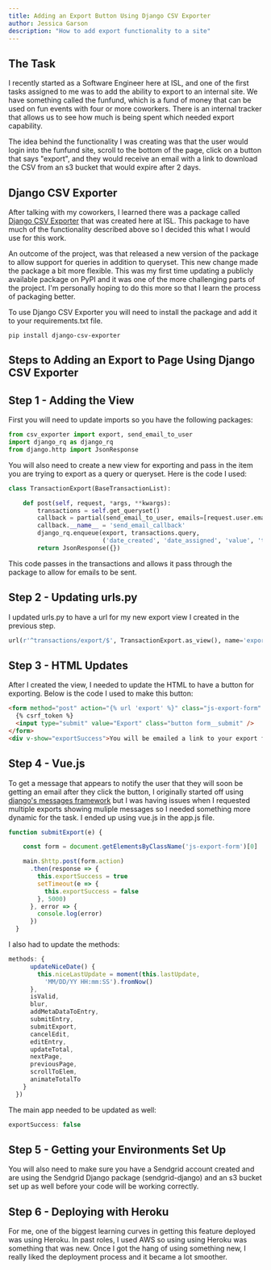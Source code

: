 ```yaml
---
title: Adding an Export Button Using Django CSV Exporter
author: Jessica Garson
description: "How to add export functionality to a site"
---
```

## The Task
I recently started as a Software Engineer here at ISL, and one of the first tasks assigned to me was to add the ability to export to an internal site. We have something called the funfund, which is a fund of money that can be used on fun events with four or more coworkers. There is an internal tracker that allows us to see how much is being spent which needed export capability.

The idea behind the functionality I was creating was that the user would login into the funfund site, scroll to the bottom of the page, click on a button that says "export", and they would receive an email with a link to download the CSV from an s3 bucket that would expire after 2 days.

## Django CSV Exporter
After talking with my coworkers, I learned there was a package called [Django CSV Exporter](https://sudo.isl.co/django-csv-exporter-the-one-that-does-it-all/) that was created here at ISL. This package to have much of the functionality described above so I decided this what I would use for this work.

An outcome of the project, was that released a new version of the package to allow support for queries in addition to queryset. This new change made the package a bit more flexible. This was my first time updating a publicly available package on PyPI and it was one of the more challenging parts of the project. I'm personally hoping to do this more so that I learn the process of packaging better.

To use Django CSV Exporter you will need to install the package and add it to your requirements.txt file.
```
pip install django-csv-exporter
```

## Steps to Adding an Export to Page Using Django CSV Exporter
## Step 1 - Adding the View
First you will need to update imports so you have the following packages:

```python
from csv_exporter import export, send_email_to_user
import django_rq as django_rq
from django.http import JsonResponse
```
You will also need to create a new view for exporting and pass in the item you are trying to export as a query or queryset. Here is the code I used:

```python
class TransactionExport(BaseTransactionList):

    def post(self, request, *args, **kwargs):
        transactions = self.get_queryset()
        callback = partial(send_email_to_user, emails=[request.user.email], subject='[Funfund] Your data export is ready')
        callback.__name__ = 'send_email_callback'
        django_rq.enqueue(export, transactions.query,
                          ('date_created', 'date_assigned', 'value', 'title', 'description', 'attendees', 'author'), callback=callback)
        return JsonResponse({})
```

This code passes in the transactions and allows it pass through the package to allow for emails to be sent.

## Step 2 - Updating urls.py
I updated urls.py to have a url for my new export view I created in the previous step.

```python
url(r'^transactions/export/$', TransactionExport.as_view(), name='export'),
```

## Step 3 - HTML Updates
After I created the view, I needed to update the HTML to have a button for exporting. Below is the code I used to make this button:

```html
<form method="post" action="{% url 'export' %}" class="js-export-form" v-on:submit.prevent="submitExport">
  {% csrf_token %}
  <input type="submit" value="Export" class="button form__submit" />
</form>
<div v-show="exportSuccess">You will be emailed a link to your export file.</div>
```

## Step 4 - Vue.js
To get a message that appears to notify the user that they will soon be getting an email after they click the button, I originally started off using [django's messages framework](https://docs.djangoproject.com/en/1.11/ref/contrib/messages/) but I was having issues when I requested multiple exports showing muliple messages so I needed something more dynamic for the task. I ended up using vue.js in the app.js file.

```javascript
function submitExport(e) {

    const form = document.getElementsByClassName('js-export-form')[0]

    main.$http.post(form.action)
      .then(response => {
        this.exportSuccess = true
        setTimeout(e => {
          this.exportSuccess = false
        }, 5000)
      }, error => {
        console.log(error)
      })
  }
  ```

I also had to update the methods:

```javascript
methods: {
      updateNiceDate() {
        this.niceLastUpdate = moment(this.lastUpdate,
          'MM/DD/YY HH:mm:SS').fromNow()
      },
      isValid,
      blur,
      addMetaDataToEntry,
      submitEntry,
      submitExport,
      cancelEdit,
      editEntry,
      updateTotal,
      nextPage,
      previousPage,
      scrollToElem,
      animateTotalTo
    }
  })
```
The main app needed to be updated as well:

```javascript
exportSuccess: false
```

## Step 5 - Getting your Environments Set Up
You will also need to make sure you have a Sendgrid account created and are using the Sendgrid Django package (sendgrid-django) and an s3 bucket set up as well before your code will be working correctly.


## Step 6 - Deploying with Heroku
For me, one of the biggest learning curves in getting this feature deployed was using Heroku. In past roles, I used AWS so using using Heroku was something that was new. Once I got the hang of using something new, I really liked the deployment process and it became a lot smoother.
